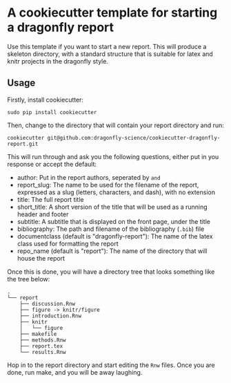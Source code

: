 A cookiecutter template for starting a dragonfly report
=======================================================

Use this template if you want to start a new report. This
will produce a skeleton directory, with a standard structure
that is suitable for latex and knitr projects in the dragonfly
style.

## Usage

Firstly, install cookiecutter:

  `sudo pip install cookiecutter`
  
Then, change to the directory that will contain your report directory and run:
  
  `cookiecutter git@github.com:dragonfly-science/cookiecutter-dragonfly-report.git`
  
This will run through and ask you the following questions, either put in you response or accept the default:

  * author: Put in the report authors, seperated by `and`
  * report_slug: The name to be used for the filename of the report, expressed as a slug (letters, characters, and dash), with no extension
  * title: The full report title
  * short_title: A short version of the title that will be used as a running header and footer
  * subtitle: A subtitle that is displayed on the front page, under the title
  * bibliography: The path and filename of the bibliography (`.bib`) file 
  * documentclass (default is "dragonfly-report"): The name of the latex class used for formatting the report
  * repo_name (default is "report"): The name of the directory that will house the report

Once this is done, you will have a directory tree that looks something like the tree below:

```
.
└── report
    ├── discussion.Rnw
    ├── figure -> knitr/figure
    ├── introduction.Rnw
    ├── knitr
    │   └── figure
    ├── makefile
    ├── methods.Rnw
    ├── report.tex
    └── results.Rnw
```

Hop in to the report directory and start editing the `Rnw` files. Once you are done, run make, and you will be away laughing.


